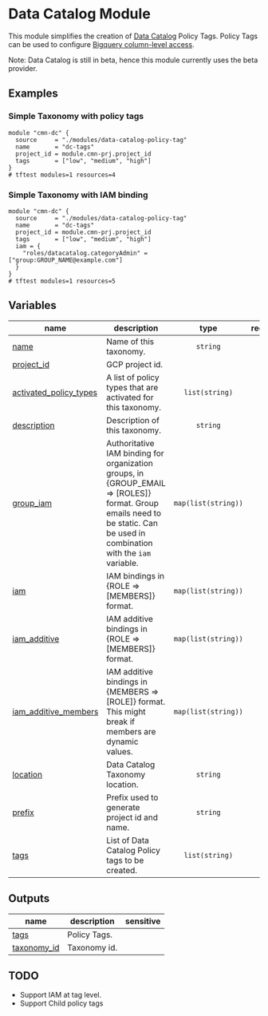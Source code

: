 # Data Catalog Module

This module simplifies the creation of [Data Catalog](https://cloud.google.com/data-catalog) Policy Tags. Policy Tags can be used to configure [Bigquery column-level access](https://cloud.google.com/bigquery/docs/best-practices-policy-tags).

Note: Data Catalog is still in beta, hence this module currently uses the beta provider.
## Examples

### Simple Taxonomy with policy tags

```hcl
module "cmn-dc" {
  source     = "./modules/data-catalog-policy-tag"
  name       = "dc-tags"
  project_id = module.cmn-prj.project_id
  tags       = ["low", "medium", "high"]
}
# tftest modules=1 resources=4
```

### Simple Taxonomy with IAM binding

```hcl
module "cmn-dc" {
  source     = "./modules/data-catalog-policy-tag"
  name       = "dc-tags"
  project_id = module.cmn-prj.project_id
  tags       = ["low", "medium", "high"]
  iam = {
    "roles/datacatalog.categoryAdmin" = ["group:GROUP_NAME@example.com"]
  }
}
# tftest modules=1 resources=5
```
<!-- BEGIN TFDOC -->

## Variables

| name | description | type | required | default |
|---|---|:---:|:---:|:---:|
| [name](variables.tf#L59) | Name of this taxonomy. | <code>string</code> | ✓ |  |
| [project_id](variables.tf#L70) | GCP project id. | <code></code> | ✓ |  |
| [activated_policy_types](variables.tf#L17) | A list of policy types that are activated for this taxonomy. | <code>list&#40;string&#41;</code> |  | <code>&#91;&#34;FINE_GRAINED_ACCESS_CONTROL&#34;&#93;</code> |
| [description](variables.tf#L23) | Description of this taxonomy. | <code>string</code> |  | <code>&#34;Taxonomy - Terraform managed&#34;</code> |
| [group_iam](variables.tf#L29) | Authoritative IAM binding for organization groups, in {GROUP_EMAIL => [ROLES]} format. Group emails need to be static. Can be used in combination with the `iam` variable. | <code>map&#40;list&#40;string&#41;&#41;</code> |  | <code>&#123;&#125;</code> |
| [iam](variables.tf#L35) | IAM bindings in {ROLE => [MEMBERS]} format. | <code>map&#40;list&#40;string&#41;&#41;</code> |  | <code>&#123;&#125;</code> |
| [iam_additive](variables.tf#L41) | IAM additive bindings in {ROLE => [MEMBERS]} format. | <code>map&#40;list&#40;string&#41;&#41;</code> |  | <code>&#123;&#125;</code> |
| [iam_additive_members](variables.tf#L47) | IAM additive bindings in {MEMBERS => [ROLE]} format. This might break if members are dynamic values. | <code>map&#40;list&#40;string&#41;&#41;</code> |  | <code>&#123;&#125;</code> |
| [location](variables.tf#L53) | Data Catalog Taxonomy location. | <code>string</code> |  | <code>&#34;eu&#34;</code> |
| [prefix](variables.tf#L64) | Prefix used to generate project id and name. | <code>string</code> |  | <code>null</code> |
| [tags](variables.tf#L74) | List of Data Catalog Policy tags to be created. | <code>list&#40;string&#41;</code> |  | <code>&#91;&#93;</code> |

## Outputs

| name | description | sensitive |
|---|---|:---:|
| [tags](outputs.tf#L17) | Policy Tags. |  |
| [taxonomy_id](outputs.tf#L22) | Taxonomy id. |  |

<!-- END TFDOC -->
## TODO
- Support IAM at tag level.
- Support Child policy tags